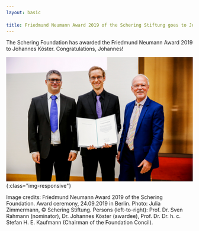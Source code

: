 ```yaml
---
layout: basic

title: Friedmund Neumann Award 2019 of the Schering Stiftung goes to Johannes Köster
---
```


The Schering Foundation has awarded the Friedmund Neumann Award 2019 to Johannes Köster.
Congratulations, Johannes!

![Friedmund Neumann Award 2019 ](news/friedmund-neumann-2019.jpg){:class="img-responsive"}

Image credits: Friedmund Neumann Award 2019 of the Schering Foundation.
Award ceremony, 24.09.2019 in Berlin.
Photo: Julia Zimmermann, © Schering Stiftung.
Persons (left-to-right): Prof. Dr. Sven Rahmann (nominator), 
Dr. Johannes Köster (awardee),
Prof. Dr. Dr. h. c. Stefan H. E. Kaufmann (Chairman of the Foundation Concil).
